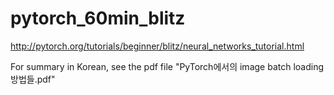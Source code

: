 # pytorch_60min_blitz

http://pytorch.org/tutorials/beginner/blitz/neural_networks_tutorial.html

For summary in Korean, see the pdf file "PyTorch에서의 image batch loading 방법들.pdf"
